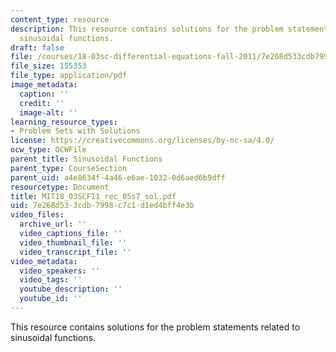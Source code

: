 ```yaml
---
content_type: resource
description: This resource contains solutions for the problem statements related to
  sinusoidal functions.
draft: false
file: /courses/18-03sc-differential-equations-fall-2011/7e268d533cdb7998c7c1d1ed4bff4e3b_MIT18_03SCF11_rec_05s7_sol.pdf
file_size: 155353
file_type: application/pdf
image_metadata:
  caption: ''
  credit: ''
  image-alt: ''
learning_resource_types:
- Problem Sets with Solutions
license: https://creativecommons.org/licenses/by-nc-sa/4.0/
ocw_type: OCWFile
parent_title: Sinusoidal Functions
parent_type: CourseSection
parent_uid: a4e8634f-4a46-e6ae-1032-0d6aed6b9dff
resourcetype: Document
title: MIT18_03SCF11_rec_05s7_sol.pdf
uid: 7e268d53-3cdb-7998-c7c1-d1ed4bff4e3b
video_files:
  archive_url: ''
  video_captions_file: ''
  video_thumbnail_file: ''
  video_transcript_file: ''
video_metadata:
  video_speakers: ''
  video_tags: ''
  youtube_description: ''
  youtube_id: ''
---
```

This resource contains solutions for the problem statements related to sinusoidal functions.